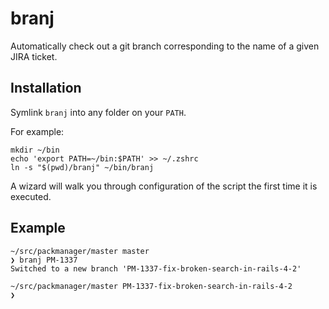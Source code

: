 # branj

Automatically check out a git branch corresponding to the name of a given JIRA ticket.

## Installation

Symlink `branj` into any folder on your `PATH`.

For example:

```
mkdir ~/bin
echo 'export PATH=~/bin:$PATH' >> ~/.zshrc
ln -s "$(pwd)/branj" ~/bin/branj
```

A wizard will walk you through configuration of the script the first time it is executed.

## Example

```
~/src/packmanager/master master
❯ branj PM-1337
Switched to a new branch 'PM-1337-fix-broken-search-in-rails-4-2'

~/src/packmanager/master PM-1337-fix-broken-search-in-rails-4-2
❯
```
